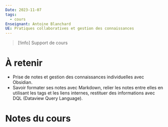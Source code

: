 ```yaml
---
Date: 2023-11-07
tags:
  - cours
Enseignant: Antoine Blanchard
UE: Pratiques collaboratives et gestion des connaissances
---
```

> [!info] Support de cours
> 

# À retenir
- Prise de notes et gestion des connaissances individuelles avec Obsidian. 
- Savoir formater ses notes avec Markdown, relier les notes entre elles en utilisant les tags et les liens internes, restituer des informations avec DQL (Dataview Query Language).
# Notes du cours 